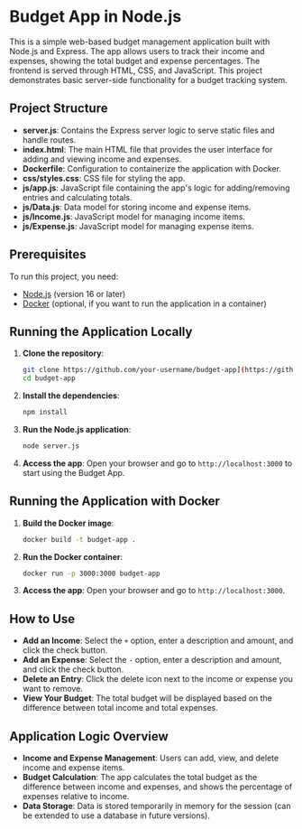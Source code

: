 # Budget App in Node.js

This is a simple web-based budget management application built with Node.js and Express. The app allows users to track their income and expenses, showing the total budget and expense percentages. The frontend is served through HTML, CSS, and JavaScript. This project demonstrates basic server-side functionality for a budget tracking system.

## Project Structure

- **server.js**: Contains the Express server logic to serve static files and handle routes.
- **index.html**: The main HTML file that provides the user interface for adding and viewing income and expenses.
- **Dockerfile**: Configuration to containerize the application with Docker.
- **css/styles.css**: CSS file for styling the app.
- **js/app.js**: JavaScript file containing the app's logic for adding/removing entries and calculating totals.
- **js/Data.js**: Data model for storing income and expense items.
- **js/Income.js**: JavaScript model for managing income items.
- **js/Expense.js**: JavaScript model for managing expense items.

## Prerequisites

To run this project, you need:
- [Node.js](https://nodejs.org/) (version 16 or later)
- [Docker](https://www.docker.com/get-started) (optional, if you want to run the application in a container)

## Running the Application Locally

1. **Clone the repository**:
    ```bash
    git clone https://github.com/your-username/budget-app](https://github.com/TheWadjet-dev/Budget-App.git
    cd budget-app
    ```

2. **Install the dependencies**:
    ```bash
    npm install
    ```

3. **Run the Node.js application**:
    ```bash
    node server.js
    ```

4. **Access the app**:
   Open your browser and go to `http://localhost:3000` to start using the Budget App.

## Running the Application with Docker

1. **Build the Docker image**:
    ```bash
    docker build -t budget-app .
    ```

2. **Run the Docker container**:
    ```bash
    docker run -p 3000:3000 budget-app
    ```

3. **Access the app**:
   Open your browser and go to `http://localhost:3000`.

## How to Use

- **Add an Income**: Select the `+` option, enter a description and amount, and click the check button.
- **Add an Expense**: Select the `-` option, enter a description and amount, and click the check button.
- **Delete an Entry**: Click the delete icon next to the income or expense you want to remove.
- **View Your Budget**: The total budget will be displayed based on the difference between total income and total expenses.

## Application Logic Overview

- **Income and Expense Management**: Users can add, view, and delete income and expense items.
- **Budget Calculation**: The app calculates the total budget as the difference between income and expenses, and shows the percentage of expenses relative to income.
- **Data Storage**: Data is stored temporarily in memory for the session (can be extended to use a database in future versions).
